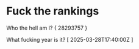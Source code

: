 # Fuck the rankings

Who the hell am I?
{ 28293757 }

What fucking year is it?
[ 2025-03-28T17:40:00Z ]
